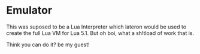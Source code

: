 ﻿# Emulator

This was suposed to be a Lua Interpreter which lateron would be used to create the full Lua VM for Lua 5.1.
But oh boi, what a sh!tload of work that is.

Think you can do it? be my guest!